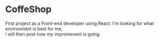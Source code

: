 # CoffeShop
First project as a Front-end developer using React.
I'm looking for what environment is best for me,  
I will then post how my impromevent is going.
